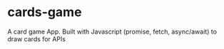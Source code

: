 # cards-game
A card game App. Built with Javascript (promise, fetch, async/await) to draw cards for APIs
